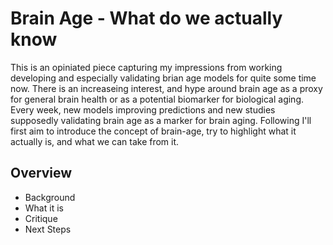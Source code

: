 # Brain Age - What do we actually know
This is an opiniated piece capturing my impressions from working developing and especially validating brian age models for quite some time now. There is an increaseing interest, and hype around brain age as a proxy for general brain health or as a potential biomarker for biological aging. Every week, new models improving predictions and new studies supposedly validating brain age as a marker for brain aging. Following I'll first aim to introduce the concept of brain-age, try to highlight what it actually is, and what we can take from it. 

## Overview
- Background
- What it is
- Critique
- Next Steps
